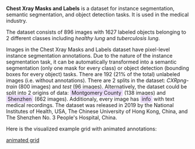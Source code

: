 **Chest Xray Masks and Labels** is a dataset for instance segmentation, semantic segmentation, and object detection tasks. It is used in the medical industry. 

The dataset consists of 896 images with 1627 labeled objects belonging to 2 different classes including *healthy lung* and *tuberculosis lung*.

Images in the Chest Xray Masks and Labels dataset have pixel-level instance segmentation annotations. Due to the nature of the instance segmentation task, it can be automatically transformed into a semantic segmentation (only one mask for every class) or object detection (bounding boxes for every object) tasks. There are 192 (21% of the total) unlabeled images (i.e. without annotations). There are 2 splits in the dataset: *CXRpng-train* (800 images) and *test* (96 images). Alternatively, the dataset could be split into 2 origins of data: <span style="background-color: #ecdefc; padding: 2px 4px; border-radius: 4px;">Montgomery County</span> (138 images) and <span style="background-color: #ecdefc; padding: 2px 4px; border-radius: 4px;">Shenzhen</span> (662 images). Additionaly, every image has <span style="background-color: #ecdefc; padding: 2px 4px; border-radius: 4px;">info</span> with text medical recordings. The dataset was released in 2019 by the National Institutes of Health, USA, The Chinese University of Hong Kong, China, and The Shenzhen No. 3 People's Hospital, China.

Here is the visualized example grid with animated annotations:

[animated grid](https://github.com/dataset-ninja/chest-xray/raw/main/visualizations/horizontal_grid.webm)
